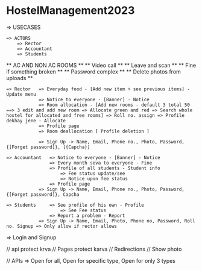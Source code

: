 # HostelManagement2023

=> USECASES

    => ACTORS
        => Rector
        => Accountant
        => Students

** AC AND NON AC ROOMS **
** Video call **
** Leave and scan **
** Fine if something broken **
** Password complex **
** Delete photos from uploads **

    => Rector   => Everyday food - [Add new item + see previous items] - Update menu
                => Notice to everyone - [Banner] - Notice
                => Room allocation - [Add new rooms - default 3 total 50 ==> 3 edit and add new room => Allocate green and red => Search whole hostel for allocated and free rooms] => Roll no. assign => Profile dekhay jene - Allocate
                => Profile page
                => Room deallocation [ Profile deletion ]

                => Sign Up -> Name, Email, Phone no., Photo, Password, {[Forget password]}, [{Capcha}]

    => Accountant   => Notice to everyone - [Banner] - Notice
                    => Every month seva to everyone - Fine
                    => Profile of all students - Student info
                        => Fee status update/see
                        => Notice upon fee status
                    => Profile page
                => Sign Up -> Name, Email, Phone no., Photo, Password, {[Forget password]}, Capcha

    => Students     => See profile of his own - Profile
                        => See Fee status
                    => Report a problem - Report
                => Sign Up -> Name, Email, Photo, Phone no, Password, Roll no. Signup => Only allow if rector allows

=> Login and Signup

// api protect krva
// Pages protect karva
// Redirections
// Show photo

// APIs => Open for all, Open for specific type, Open for only 3 types
